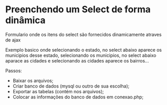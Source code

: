# Preenchendo um Select de forma dinâmica

Formulario onde os itens do select são fornecidos dinamicamente atraves de ajax

Exemplo basico onde selecionando o estado, no select abaixo aparece os municipios desse estado, selecionando os municipios, no select 
abaixo aparace as cidades e selecionando as cidades aparece os bairros...

Passos:
- Baixar os arquivos;
- Criar banco de dados (mysql ou outro de sua escolha);
- Exportar as tabelas (contém nos arquivos);
- Colocar as informações do banco de dados em conexao.php;




